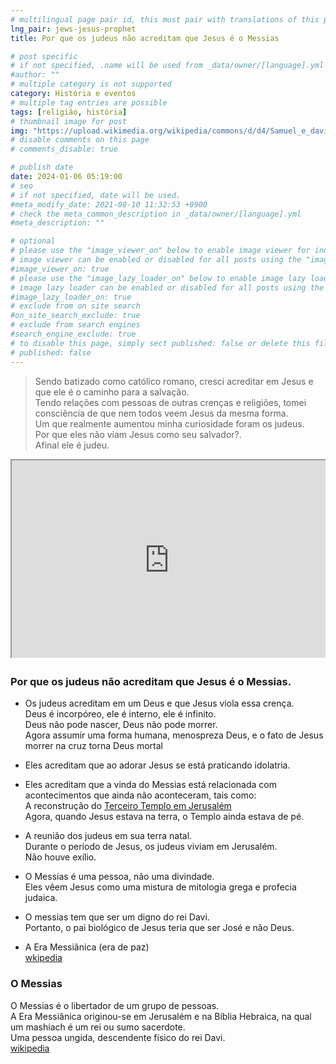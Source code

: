 ```yaml
---
# multilingual page pair id, this must pair with translations of this page. (This name must be unique)
lng_pair: jews-jesus-prophet
title: Por que os judeus não acreditam que Jesus é o Messias

# post specific
# if not specified, .name will be used from _data/owner/[language].yml
#author: ""
# multiple category is not supported
category: História e eventos
# multiple tag entries are possible
tags: [religião, história]
# thumbnail image for post
img: "https://upload.wikimedia.org/wikipedia/commons/d/d4/Samuel_e_david.jpg"
# disable comments on this page
# comments_disable: true

# publish date
date: 2024-01-06 05:19:00
# seo
# if not specified, date will be used.
#meta_modify_date: 2021-08-10 11:32:53 +0900
# check the meta_common_description in _data/owner/[language].yml
#meta_description: ""

# optional
# please use the "image_viewer_on" below to enable image viewer for individual pages or posts (_posts/ or [language]/_posts folders).
# image viewer can be enabled or disabled for all posts using the "image_viewer_posts: true" setting in _data/conf/main.yml.
#image_viewer_on: true
# please use the "image_lazy_loader_on" below to enable image lazy loader for individual pages or posts (_posts/ or [language]/_posts folders).
# image lazy loader can be enabled or disabled for all posts using the "image_lazy_loader_posts: true" setting in _data/conf/main.yml.
#image_lazy_loader_on: true
# exclude from on site search
#on_site_search_exclude: true
# exclude from search engines
#search_engine_exclude: true
# to disable this page, simply sect published: false or delete this file
# published: false
---
```


> Sendo batizado como católico romano, cresci acreditar em Jesus e que ele é o caminho para a salvação. \
> Tendo relações com pessoas de outras crenças e religiões, tomei consciência de que nem todos veem Jesus da mesma forma. \
> Um que realmente aumentou minha curiosidade foram os judeus. \
> Por que eles não viam Jesus como seu salvador?. \
> Afinal ele é judeu.

<div style="position:relative;padding-bottom:56.25%;padding-top:35px;height:0;margin-bottom:2em;overflow:hidden">
    <iframe style="position:absolute;top:0;left:0;width:100%;height:100%"  src="https://www.youtube.com/embed/8fKdKjYriWY?si=hc--0fB7OuLRFAM-" title="YouTube video player"  allowfullscreen>
    </iframe>
</div>

### Por que os judeus não acreditam que Jesus é o Messias.

- Os judeus acreditam em um Deus e que Jesus viola essa crença. \
  Deus é incorpóreo, ele é interno, ele é infinito. \
  Deus não pode nascer, Deus não pode morrer. \
  Agora assumir uma forma humana, menospreza Deus, e o fato de Jesus morrer na cruz torna Deus mortal

- Eles acreditam que ao adorar Jesus se está praticando idolatria.
- Eles acreditam que a vinda do Messias está relacionada com acontecimentos que ainda não aconteceram, tais como: \
  A reconstrução do [Terceiro Templo em Jerusalém](https://en.wikipedia.org/wiki/Third_Temple) \
  Agora, quando Jesus estava na terra, o Templo ainda estava de pé.
- A reunião dos judeus em sua terra natal. \
  Durante o período de Jesus, os judeus viviam em Jerusalém. \
  Não houve exílio.
- O Messias é uma pessoa, não uma divindade. \
  Eles vêem Jesus como uma mistura de mitologia grega e profecia judaica.
- O messias tem que ser um digno do rei Davi. \
  Portanto, o pai biológico de Jesus teria que ser José e não Deus.
- A Era Messiânica (era de paz) \
  [wkipedia](https://en.wikipedia.org/wiki/Jewish_views_on_Jesus)

### O Messias

O Messias é o libertador de um grupo de pessoas. \
A Era Messiânica originou-se em Jerusalém e na Bíblia Hebraica, na qual um mashiach é um rei ou sumo sacerdote. \
Uma pessoa ungida, descendente físico do rei Davi. \
[wikipedia](https://pt.wikipedia.org/wiki/Messias)
